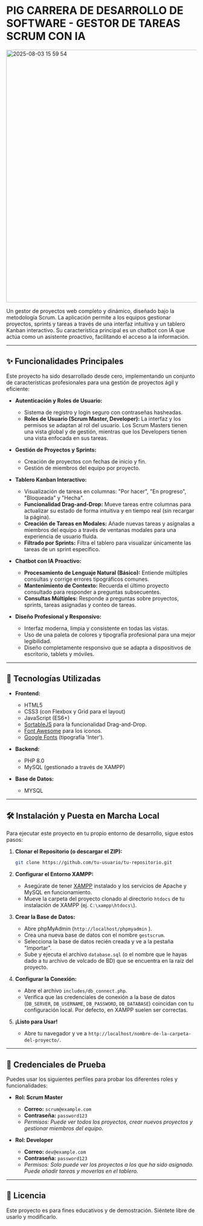 # PIG CARRERA DE DESARROLLO DE SOFTWARE - GESTOR DE TAREAS SCRUM CON IA

<img width="820" height="668" alt="2025-08-03 15 59 54" src="https://github.com/user-attachments/assets/4ccc0bc0-b13b-4783-b61c-564e99990326" />


Un gestor de proyectos web completo y dinámico, diseñado bajo la metodología Scrum. La aplicación permite a los equipos gestionar proyectos, sprints y tareas a través de una interfaz intuitiva y un tablero Kanban interactivo. Su característica principal es un chatbot con IA que actúa como un asistente proactivo, facilitando el acceso a la información.

---

## ✨ Funcionalidades Principales

Este proyecto ha sido desarrollado desde cero, implementando un conjunto de características profesionales para una gestión de proyectos ágil y eficiente:

*   **Autenticación y Roles de Usuario:**
    *   Sistema de registro y login seguro con contraseñas hasheadas.
    *   **Roles de Usuario (Scrum Master, Developer):** La interfaz y los permisos se adaptan al rol del usuario. Los Scrum Masters tienen una vista global y de gestión, mientras que los Developers tienen una vista enfocada en sus tareas.

*   **Gestión de Proyectos y Sprints:**
    *   Creación de proyectos con fechas de inicio y fin.
    *   Gestión de miembros del equipo por proyecto.


*   **Tablero Kanban Interactivo:**
    *   Visualización de tareas en columnas: "Por hacer", "En progreso", "Bloqueada" y "Hecha".
    *   **Funcionalidad Drag-and-Drop:** Mueve tareas entre columnas para actualizar su estado de forma intuitiva y en tiempo real (sin recargar la página).
    *   **Creación de Tareas en Modales:** Añade nuevas tareas y asígnalas a miembros del equipo a través de ventanas modales para una experiencia de usuario fluida.
    *   **Filtrado por Sprints:** Filtra el tablero para visualizar únicamente las tareas de un sprint específico.

*   **Chatbot con IA Proactivo:**
    *   **Procesamiento de Lenguaje Natural (Básico):** Entiende múltiples consultas y corrige errores tipográficos comunes.
    *   **Mantenimiento de Contexto:** Recuerda el último proyecto consultado para responder a preguntas subsecuentes.
    *   **Consultas Múltiples:** Responde a preguntas sobre proyectos, sprints, tareas asignadas y conteo de tareas.

*   **Diseño Profesional y Responsivo:**
    *   Interfaz moderna, limpia y consistente en todas las vistas.
    *   Uso de una paleta de colores y tipografía profesional para una mejor legibilidad.
    *   Diseño completamente responsivo que se adapta a dispositivos de escritorio, tablets y móviles.

---

## 🚀 Tecnologías Utilizadas

*   **Frontend:**
    *   HTML5
    *   CSS3 (con Flexbox y Grid para el layout)
    *   JavaScript (ES6+)
    *   [SortableJS](https://github.com/SortableJS/Sortable ) para la funcionalidad Drag-and-Drop.
    *   [Font Awesome](https://fontawesome.com/ ) para los iconos.
    *   [Google Fonts](https://fonts.google.com/ ) (tipografía 'Inter').

*   **Backend:**
    *   PHP 8.0
    *   MySQL (gestionado a través de XAMPP)

*   **Base de Datos:**
    *   MYSQL

---

## 🛠️ Instalación y Puesta en Marcha Local

Para ejecutar este proyecto en tu propio entorno de desarrollo, sigue estos pasos:

1.  **Clonar el Repositorio (o descargar el ZIP):**
    ```bash
    git clone https://github.com/tu-usuario/tu-repositorio.git
    ```

2.  **Configurar el Entorno XAMPP:**
    *   Asegúrate de tener [XAMPP](https://www.apachefriends.org/index.html ) instalado y los servicios de Apache y MySQL en funcionamiento.
    *   Mueve la carpeta del proyecto clonado al directorio `htdocs` de tu instalación de XAMPP (ej. `C:\xampp\htdocs\`).

3.  **Crear la Base de Datos:**
    *   Abre phpMyAdmin (`http://localhost/phpmyadmin` ).
    *   Crea una nueva base de datos con el nombre `gestscrum`.
    *   Selecciona la base de datos recién creada y ve a la pestaña "Importar".
    *   Sube y ejecuta el archivo `database.sql` (o el nombre que le hayas dado a tu archivo de volcado de BD) que se encuentra en la raíz del proyecto.

4.  **Configurar la Conexión:**
    *   Abre el archivo `includes/db_connect.php`.
    *   Verifica que las credenciales de conexión a la base de datos (`DB_SERVER`, `DB_USERNAME`, `DB_PASSWORD`, `DB_DATABASE`) coincidan con tu configuración local. Por defecto, en XAMPP suelen ser correctas.

5.  **¡Listo para Usar!**
    *   Abre tu navegador y ve a `http://localhost/nombre-de-la-carpeta-del-proyecto/`.

---

## 👤 Credenciales de Prueba

Puedes usar los siguientes perfiles para probar los diferentes roles y funcionalidades:

*   **Rol: Scrum Master**
    *   **Correo:** `scrum@example.com`
    *   **Contraseña:** `password123`
    *   *Permisos: Puede ver todos los proyectos, crear nuevos proyectos y gestionar miembros del equipo.*

*   **Rol: Developer**
    *   **Correo:** `dev@example.com`
    *   **Contraseña:** `password123`
    *   *Permisos: Solo puede ver los proyectos a los que ha sido asignado. Puede añadir tareas y moverlas en el tablero.*

---

## 📄 Licencia

Este proyecto es para fines educativos y de demostración. Siéntete libre de usarlo y modificarlo.

